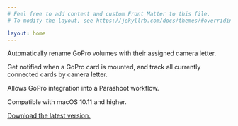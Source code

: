 ```yaml
---
# Feel free to add content and custom Front Matter to this file.
# To modify the layout, see https://jekyllrb.com/docs/themes/#overriding-theme-defaults

layout: home
---
```

Automatically rename GoPro volumes with their assigned camera letter.

Get notified when a GoPro card is mounted, and track all currently connected cards by camera letter.

Allows GoPro integration into a Parashoot workflow.

Compatible with macOS 10.11 and higher.

[Download the latest version.](https://goproupdates.dhurd.com/GoPro_Tracker.dmg)
